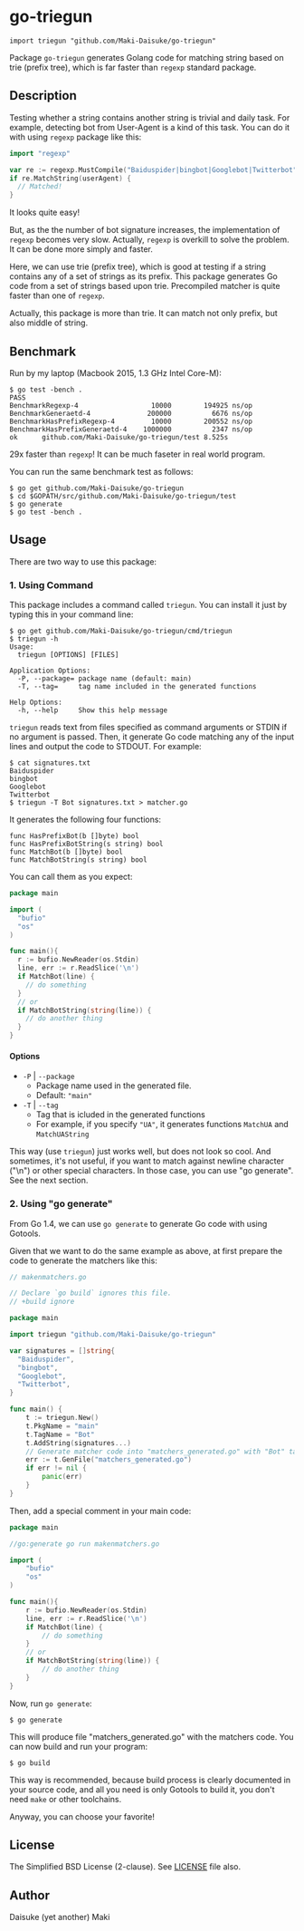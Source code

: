 # go-triegun

    import triegun "github.com/Maki-Daisuke/go-triegun"

Package `go-triegun` generates Golang code for matching string based on
trie (prefix tree), which is far faster than `regexp` standard package.


## Description

Testing whether a string contains another string is trivial and daily task.
For example, detecting bot from User-Agent is a kind of this task. You can do
it with using `regexp` package like this:

```go
import "regexp"

var re := regexp.MustCompile("Baiduspider|bingbot|Googlebot|Twitterbot")
if re.MatchString(userAgent) {
  // Matched!
}
```

It looks quite easy!

But, as the the number of bot signature increases, the implementation of `regexp`
becomes very slow. Actually, `regexp` is overkill to solve the problem. It can
be done more simply and faster.

Here, we can use trie (prefix tree), which is good at testing if a string
contains any of a set of strings as its prefix. This package generates Go code
from a set of strings based upon trie. Precompiled matcher is quite faster than
one of `regexp`.

Actually, this package is more than trie. It can match not only prefix, but
also middle of string.


Benchmark
---------

Run by my laptop (Macbook 2015, 1.3 GHz Intel Core-M):

```
$ go test -bench .
PASS
BenchmarkRegexp-4            	   10000	    194925 ns/op
BenchmarkGeneraetd-4         	  200000	      6676 ns/op
BenchmarkHasPrefixRegexp-4   	   10000	    200552 ns/op
BenchmarkHasPrefixGeneraetd-4	 1000000	      2347 ns/op
ok  	github.com/Maki-Daisuke/go-triegun/test	8.525s
```

29x faster than `regexp`! It can be much faseter in real world program.

You can run the same benchmark test as follows:

```
$ go get github.com/Maki-Daisuke/go-triegun
$ cd $GOPATH/src/github.com/Maki-Daisuke/go-triegun/test
$ go generate
$ go test -bench .
```


## Usage

There are two way to use this package:

### 1. Using Command

This package includes a command called `triegun`.
You can install it just by typing this in your command line:

```
$ go get github.com/Maki-Daisuke/go-triegun/cmd/triegun
$ triegun -h
Usage:
  triegun [OPTIONS] [FILES]

Application Options:
  -P, --package= package name (default: main)
  -T, --tag=     tag name included in the generated functions

Help Options:
  -h, --help     Show this help message
```

`triegun` reads text from files specified as command arguments or STDIN
if no argument is passed. Then, it generate Go code matching any of the input
lines and output the code to STDOUT. For example:

```
$ cat signatures.txt
Baiduspider
bingbot
Googlebot
Twitterbot
$ triegun -T Bot signatures.txt > matcher.go
```

It generates the following four functions:

```golang
func HasPrefixBot(b []byte) bool
func HasPrefixBotString(s string) bool
func MatchBot(b []byte) bool
func MatchBotString(s string) bool
```

You can call them as you expect:

```go
package main

import (
  "bufio"
  "os"
)

func main(){
  r := bufio.NewReader(os.Stdin)
  line, err := r.ReadSlice('\n')
  if MatchBot(line) {
    // do something
  }
  // or
  if MatchBotString(string(line)) {
    // do another thing
  }
}
```

#### Options

- `-P` | `--package`
  - Package name used in the generated file.
  - Default: `"main"`
- `-T` | `--tag`
  - Tag that is icluded in the generated functions
  - For example, if you specify `"UA"`, it generates functions `MatchUA` and `MatchUAString`

This way (use `triegun`) just works well, but does not look so cool.
And sometimes, it's not useful, if you want to match against newline character
("\n") or other special characters. In those case, you can use "go generate".
See the next section.


### 2. Using "go generate"

From Go 1.4, we can use `go generate` to generate Go code with using Gotools.

Given that we want to do the same example as above, at first prepare the code to
generate the matchers like this:

```go
// makenmatchers.go

// Declare `go build` ignores this file.
// +build ignore

package main

import triegun "github.com/Maki-Daisuke/go-triegun"

var signatures = []string{
  "Baiduspider",
  "bingbot",
  "Googlebot",
  "Twitterbot",
}

func main() {
	t := triegun.New()
	t.PkgName = "main"
	t.TagName = "Bot"
	t.AddString(signatures...)
	// Generate matcher code into "matchers_generated.go" with "Bot" tag.
	err := t.GenFile("matchers_generated.go")
	if err != nil {
		panic(err)
	}
}
```

Then, add a special comment in your main code:

```go
package main

//go:generate go run makenmatchers.go

import (
	"bufio"
	"os"
)

func main(){
	r := bufio.NewReader(os.Stdin)
	line, err := r.ReadSlice('\n')
	if MatchBot(line) {
		// do something
	}
	// or
	if MatchBotString(string(line)) {
		// do another thing
	}
}
```

Now, run `go generate`:

```
$ go generate
```

This will produce file "matchers_generated.go" with the matchers code.
You can now build and run your program:

```
$ go build
```

This way is recommended, because build process is clearly documented in your
source code, and all you need is only Gotools to build it, you don't need `make`
or other toolchains.

Anyway, you can choose your favorite!


## License

The Simplified BSD License (2-clause).
See [LICENSE](LICENSE) file also.


## Author

Daisuke (yet another) Maki
